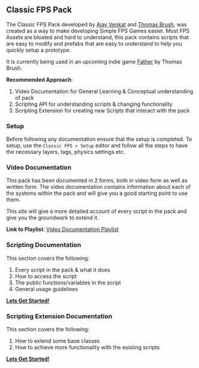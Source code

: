 ## Classic FPS Pack

The Classic FPS Pack developed by [Ajay Venkat](https://www.youtube.com/c/AJTechTV) and [Thomas Brush](https://www.youtube.com/c/AtmosGames), was created as a way to make developing Simple FPS Games easier. Most FPS Assets are bloated and hard to understand, this pack contains scripts that are easy to modify and prefabs that are easy to understand to help you quickly setup a prototype.

It is currently being used in an upcoming indie game [Father](https://store.steampowered.com/app/1575990/Father/) by Thomas Brush.

**Recommended Approach**:

1. Video Documentation for General Learning & Conceptual understanding of pack
2. Scripting API for understanding scripts & changing functionality
3. Scripting Extension for creating new Scripts that interact with the pack

### Setup

Before following any documentation ensure that the setup is completed. To setup, use the `Classic FPS > Setup` editor and follow all the steps to have the necessary layers, tags, physics settings etc.

### Video Documentation

This pack has been documented in 2 forms, both in video form as well as written form. The video documentation contains information about each of the systems within the pack and will give you a good starting point to use them.

This site will give a more detailed account of every script in the pack and give you the groundwork to extend it.

**Link to Playlist**: [Video Documentation Playlist](https://youtube.com/playlist?list=PL9FeLoYIHiTyYr5zPLr2RtjX8T41PIArx)

### Scripting Documentation

This section covers the following:

1. Every script in the pack & what it does
2. How to access the script
3. The public functions/variables in the script
4. General usage guidelines

[**Lets Get Started!**](scripting_docs/scripting_docs.md)

### Scripting Extension Documentation

This section covers the following:

1. How to extend some base classes
2. How to achieve more functionality with the existing scripts

[**Lets Get Started!**](extension_docs.md)

